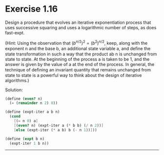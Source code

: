 # Exercise 1.16

Design a procedure that evolves an iterative exponentiation process that uses successive squaring and uses a logarithmic number of steps, as does fast-expt. 

(Hint: Using the observation that $(b^{n/2})^2 = (b^2)^{n/2}$, keep, along with the exponent n and the base b, an additional state variable a, and deﬁne the state transformation in such a way that the product ab n is unchanged from state to state. At the beginning of the process a is taken to be 1, and the answer is given by the value of a at the end of the process. In general, the technique of deﬁning an invariant quantity that remains unchanged from state to state is a powerful way to think about the design of iterative algorithms.)

Solution:

```scheme
(define (even? n)
  (= (remainder n 2) 0))

(define (expt-iter a b n)
  (cond
    [(= n 0) a]
    [(even? n) (expt-iter a (* b b) (/ n 2))]
    [else (expt-iter (* a b) b (- n 1))]))

(define (expt b n)
  (expt-iter 1 b n))
```
---
